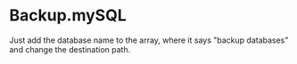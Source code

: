 # Backup.mySQL

Just add the database name to the array, where it says "backup databases" and change the destination path.
